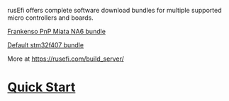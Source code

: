 rusEfi offers complete software download bundles for multiple supported micro controllers and boards.

[Frankenso PnP Miata NA6 bundle](https://rusefi.com/build_server/rusefi_bundle_frankenso_na6.zip)

[Default stm32f407 bundle](https://rusefi.com/build_server/rusefi_bundle.zip)

More at https://rusefi.com/build_server/

# [Quick Start](HOWTO_quick_start)